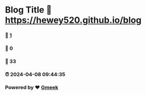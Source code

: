 # Blog Title :link: https://hewey520.github.io/blog 
### :page_facing_up: [1](https://hewey520.github.io/blog/tag.html) 
### :speech_balloon: 0 
### :hibiscus: 33 
### :alarm_clock: 2024-04-08 09:44:35 
### Powered by :heart: [Gmeek](https://github.com/Meekdai/Gmeek)
